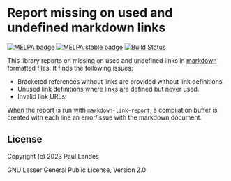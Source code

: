 # Report missing on used and undefined markdown links

[![MELPA badge][melpa-badge]][melpa-link]
[![MELPA stable badge][melpa-stable-badge]][melpa-stable-link]
[![Build Status][build-badge]][build-link]

This library reports on missing on used and undefined links in [markdown]
formatted files.  It finds the following issues:

* Bracketed references without links are provided without link definitions.
* Unused link definitions where links are defined but never used.
* Invalid link URLs.

When the report is run with `markdown-link-report`, a compilation buffer is
created with each line an error/issue with the markdown document.


## License

Copyright (c) 2023 Paul Landes

GNU Lesser General Public License, Version 2.0


<!-- links -->
[melpa-link]: https://melpa.org/#/markdown-link
[melpa-stable-link]: https://stable.melpa.org/#/markdown-link
[melpa-badge]: https://melpa.org/packages/markdown-link-badge.svg
[melpa-stable-badge]: https://stable.melpa.org/packages/markdown-link-badge.svg
[build-badge]: https://github.com/plandes/markdown-link/workflows/CI/badge.svg
[build-link]: https://github.com/plandes/markdown-link/actions

[markdown]: https://en.wikipedia.org/wiki/Markdown
